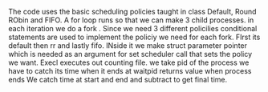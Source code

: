 The code uses the basic scheduling policies taught in class Default, Round RObin and FIFO. A for loop runs so that we can make 3 child processes. in each iteration we do a fork . 
Since we need 3 different policilies conditional statements are used to implement the policiy we need for each fork. FIrst its default then rr and lastly fifo.
INside it we make struct parameter pointer which is needed as an argument for set scheduler call that sets the policy we want. Execl executes out counting file.
we take pid of the process we have to catch its time when it ends at waitpid returns value when process ends
We catch time at start and end and subtract to get final time.
